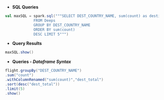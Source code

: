 * **SQL Queries**
```scala
val maxSQL = spark.sql("""SELECT DEST_COUNTRY_NAME, sum(count) as destination_total 
             FROM Deeps 
             GROUP BY DEST_COUNTRY_NAME 
             ORDER BY sum(count) 
             DESC LIMIT 5""")
```
* **Query Results**
```scala
maxSQL.show()
```
* **Queries - *_Dataframe Syntax_***
```scala
flight.groupBy("DEST_COUNTRY_NAME")
.sum("count")
.withColumnRenamed("sum(count)","dest_total")
.sort(desc("dest_total"))
.limit(5)
.show()
```
